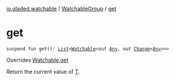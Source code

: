 [io.gladed.watchable](../index.md) / [WatchableGroup](index.md) / [get](./get.md)

# get

`suspend fun get(): `[`List`](https://kotlinlang.org/api/latest/jvm/stdlib/kotlin.collections/-list/index.html)`<`[`Watchable`](../-watchable/index.md)`<out `[`Any`](https://kotlinlang.org/api/latest/jvm/stdlib/kotlin/-any/index.html)`, out `[`Change`](../-change.md)`<`[`Any`](https://kotlinlang.org/api/latest/jvm/stdlib/kotlin/-any/index.html)`>>>`

Overrides [Watchable.get](../-watchable/get.md)

Return the current value of [T](../-watchable/index.md#T).

